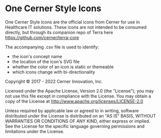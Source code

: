 # One Cerner Style Icons
 One Cerner Style Icons are the official icons from Cerner for use in Healthcare IT solutions. These icons are not intended to be consumed directly, but through its companion repo of Terra here  https://github.com/cerner/terra-core

The accompanying .csv file is used to identify:

* the icon's concept name
* the location of the icon's SVG file
* whether the color of an icon is static or themeable
* which icons change with bi-directionality

Copyright © 2017 - 2022 Cerner Innovation, Inc.

Licensed under the Apache License, Version 2.0 (the "License"); you may not use this file except in compliance with the License. You may obtain a copy of the License at http://www.apache.org/licenses/LICENSE-2.0

Unless required by applicable law or agreed to in writing, software distributed under the License is distributed on an "AS IS" BASIS, WITHOUT WARRANTIES OR CONDITIONS OF ANY KIND, either express or implied. See the License for the specific language governing permissions and limitations under the License.

